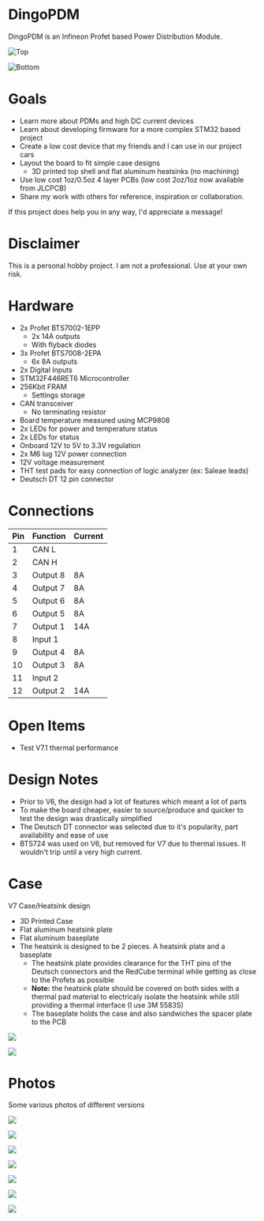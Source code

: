 # DingoPDM
DingoPDM is an Infineon Profet based Power Distribution Module. 

![Top](/Images/DingoPDMTop_V7_1.png)

![Bottom](/Images/DingoPDMBottom_V7.png)


# Goals
- Learn more about PDMs and high DC current devices
- Learn about developing firmware for a more complex STM32 based project
- Create a low cost device that my friends and I can use in our project cars
- Layout the board to fit simple case designs
    - 3D printed top shell and flat aluminum heatsinks (no machining)
- Use low cost 1oz/0.5oz 4 layer PCBs (low cost 2oz/1oz now available from JLCPCB)
- Share my work with others for reference, inspiration or collaboration. 

If this project does help you in any way, I'd appreciate a message!

# Disclaimer
This is a personal hobby project. I am not a professional. Use at your own risk. 

# Hardware
- 2x Profet BTS7002-1EPP
    - 2x 14A outputs 
    - With flyback diodes
- 3x Profet BTS7008-2EPA
    - 6x 8A outputs
- 2x Digital Inputs
- STM32F446RET6 Microcontroller
- 256Kbit FRAM 
    - Settings storage
- CAN transceiver
    - No terminating resistor
- Board temperature measured using MCP9808
- 2x LEDs for power and temperature status
- 2x LEDs for status
- Onboard 12V to 5V to 3.3V regulation
- 2x M6 lug 12V power connection
- 12V voltage measurement
- THT test pads for easy connection of logic analyzer (ex: Saleae leads)
- Deutsch DT 12 pin connector

# Connections
| Pin | Function| Current |
| --- | ------- | ------- |
| 1 | CAN L     |     |
| 2 | CAN H     |     |
| 3 | Output 8  | 8A  |
| 4 | Output 7  | 8A  |
| 5 | Output 6  | 8A  |
| 6 | Output 5  | 8A  |
| 7 | Output 1  | 14A |
| 8 | Input 1   |     |
| 9 | Output 4  | 8A  |
| 10 | Output 3 | 8A  |
| 11 | Input 2  |     |
| 12 | Output 2 | 14A |

# Open Items
- Test V7.1 thermal performance

# Design Notes
- Prior to V6, the design had a lot of features which meant a lot of parts
- To make the board cheaper, easier to source/produce and quicker to test the design was drastically simplified
- The Deutsch DT connector was selected due to it's popularity, part availability and ease of use
- BTS724 was used on V6, but removed for V7 due to thermal issues. It wouldn't trip until a very high current. 

# Case
V7 Case/Heatsink design
- 3D Printed Case
- Flat aluminum heatsink plate
- Flat aluminum baseplate
- The heatsink is designed to be 2 pieces. A heatsink plate and a baseplate
    - The heatsink plate provides clearance for the THT pins of the Deutsch connectors and the RedCube terminal while getting as close to the Profets as possible
    - **Note:** the heatsink plate should be covered on both sides with a thermal pad material to electricaly isolate the heatsink while still providing a thermal interface (I use 3M 5583S)
    - The baseplate holds the case and also sandwiches the spacer plate to the PCB

![](/Images/DingoPDM_v7_1_Case.png)

![](/Images/DingoPDM_v7_1_CaseBottom.png)

# Photos
Some various photos of different versions

![](/Images/DingoPDM_V2_Bare.jpg)

![](/Images/DingoPDM_v2_5.jpg)

![](/Images/DingoPDM_v2_3.jpg)

![](/Images/DingoPDM_v2_4.jpg)

![](/Images/DingoPDM_v2_2.jpg)

![](/Images/DingoPDM_v2_1.jpg)

![](/Images/DingoPDM_v2.jpg)
